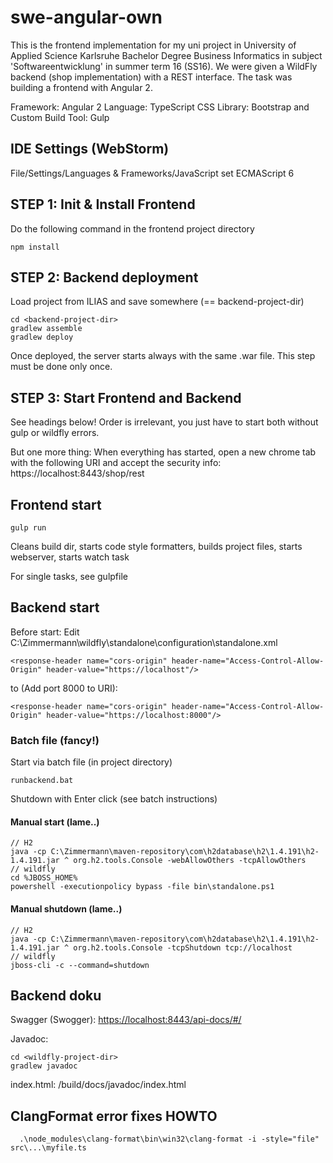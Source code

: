 swe-angular-own
======================
This is the frontend implementation for my uni project in University of Applied Science Karlsruhe Bachelor Degree Business Informatics in subject 'Softwareentwicklung' in summer term 16 (SS16). We were given a WildFly backend (shop implementation) with a REST interface. The task was building a frontend with Angular 2.

Framework: Angular 2
Language: TypeScript
CSS Library: Bootstrap and Custom
Build Tool: Gulp

IDE Settings (WebStorm)
----------------------
File/Settings/Languages & Frameworks/JavaScript set ECMAScript 6

STEP 1: Init & Install Frontend
----------------------
Do the following command in the frontend project directory

    npm install
    
STEP 2: Backend deployment
----------------------
Load project from ILIAS and save somewhere (== backend-project-dir)

    cd <backend-project-dir>
    gradlew assemble
    gradlew deploy
Once deployed, the server starts always with the same .war file. This step must be done only once.


STEP 3: Start Frontend and Backend
----------------------
See headings below! Order is irrelevant, you just have to start both without gulp or wildfly errors.

But one more thing: When everything has started, open a new chrome tab with the following URI and accept the security info: https://localhost:8443/shop/rest

Frontend start
----------------------
    gulp run
Cleans build dir, starts code style formatters, builds project files, starts webserver, starts watch task

For single tasks, see gulpfile

Backend start
----------------------
Before start: Edit C:\Zimmermann\wildfly\standalone\configuration\standalone.xml

    <response-header name="cors-origin" header-name="Access-Control-Allow-Origin" header-value="https://localhost"/>
to (Add port 8000 to URI):

    <response-header name="cors-origin" header-name="Access-Control-Allow-Origin" header-value="https://localhost:8000"/>


### Batch file (fancy!)
Start via batch file (in project directory)

    runbackend.bat
Shutdown with Enter click (see batch instructions)

#### Manual start (lame..)
    // H2
    java -cp C:\Zimmermann\maven-repository\com\h2database\h2\1.4.191\h2-1.4.191.jar ^ org.h2.tools.Console -webAllowOthers -tcpAllowOthers
    // wildfly
    cd %JBOSS_HOME%
    powershell -executionpolicy bypass -file bin\standalone.ps1

#### Manual shutdown (lame..)
    // H2
    java -cp C:\Zimmermann\maven-repository\com\h2database\h2\1.4.191\h2-1.4.191.jar ^ org.h2.tools.Console -tcpShutdown tcp://localhost
    // wildfly
    jboss-cli -c --command=shutdown


Backend doku
----------------------
Swagger (Swogger): [https://localhost:8443/api-docs/#/](https://localhost:8443/api-docs/#/)

Javadoc:

    cd <wildfly-project-dir>
    gradlew javadoc
index.html: <wildfly-project-dir>/build/docs/javadoc/index.html

ClangFormat error fixes HOWTO
----------------------
      .\node_modules\clang-format\bin\win32\clang-format -i -style="file" src\...\myfile.ts
